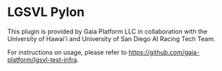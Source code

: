 # LGSVL Pylon

This plugin is provided by Gaia Platform LLC in collaboration with the University of Hawai'i and University of San Diego AI Racing Tech Team.

For instructions on usage, please refer to https://github.com/gaia-platform/lgsvl-test-infra.